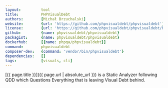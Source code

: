 ```yaml
---
layout:         tool
title:          PHPVisualDebt
authors:        [Michał Brzuchalski]
website:        {url: 'https://github.com/phpvisualdebt/phpvisualdebt'}
license:        {url: 'https://github.com/phpvisualdebt/phpvisualdebt/blob/master/LICENSE', label: 'MIT License'}
github:         {name: phpvisualdebt/phpvisualdebt}
packagist:      {name: phpvisualdebt/phpvisualdebt}          
dockerhub:      [{name: phpqa/phpvisualdebt}]     
command:        phpvisualdebt
composer-dev:   {command: 'vendor/bin/phpvisualdebt'}
dependencies:   []
tags:           [visuals, cli] 
---
```


[{{ page.title }}]({{ page.url | absolute_url }}) is a Static Analyzer following QDD which Questions Everything that is leaving Visual Debt behind.

<!--more--> 
